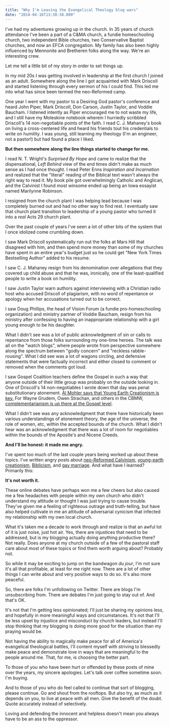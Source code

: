 ```yaml
---
title: "Why I'm Leaving the Evangelical Theology blog wars"
date: "2014-04-16T13:30:38.000"
---
```


I've had my adventures growing up in the church. In 35 years of church attendance I've been a part of a C&MA church, a fundie homeschooling church, two independent Bible churches, two Conservative Baptist churches, and now an EFCA congregation. My family has also been highly influenced by Mennonite and Bretheren folks along the way. We're an interesting crew.

Let me tell a little bit of my story in order to set things up.

In my mid 20s I was getting involved in leadership at the first church I joined as an adult. Somewhere along the line I got acquainted with Mark Driscoll and started listening through every sermon of his I could find. This led me into what has since been termed the neo-Reformed camp.

One year I went with my pastor to a Desiring God pastor's conference and heard John Piper, Mark Driscoll, Don Carson, Justin Taylor, and Voddie Baucham. I listened intently as Piper encouraged me to not waste my life, and I still have my Moleskine notebook wherein I hurriedly scribbled Driscoll's 14 non-negotiable points of the faith. I read C. J. Mahaney's book on living a cross-centered life and heard his friends tout his credentials to write on humility. I was young, still learning my theology (I'm an engineer, not a pastor!) but had found a place I liked.

**But then somewhere along the line things started to change for me.**

I read N. T. Wright's _Surprised By Hope_ and came to realize that the dispensational, _Left Behind_ view of the end times didn't make as much sense as I had once thought. I read Peter Enns _Inspiration and Incarnation_ and realized that the "literal" reading of the Biblical text wasn't always the right way to read it. My book pile got overwhelmingly Catholic and Anglican, and the Calvinist I found most winsome ended up being an Iowa essayist named Marilynne Robinson.

I resigned from the church plant I was helping lead because I was completely burned out and had no other way to find rest. I eventually saw that church plant transition to leadership of a young pastor who turned it into a _real_ Acts 29 church plant.

Over the past couple of years I've seen a lot of other bits of the system that I once idolized come crumbling down.

I saw Mark Driscoll systematically run out the folks at Mars Hill that disagreed with him, and then spend more money than some of my churches have spent in an entire year's budget just so he could get "New York Times Bestselling Author" added to his resume.

I saw C. J. Mahaney resign from his denomination over allegations that they covered up child abuse and that he was, ironically, one of the least-qualified people to write a book on humility.

I saw Justin Taylor warn authors against interviewing with a Christian radio host who accused Driscoll of plagiarism, with no word of repentance or apology when her accusations turned out to be correct.

I saw Doug Phillips, the head of Vision Forum (a fundie pro-homeschooling organization) and ministry partner of Voddie Baucham, resign from his ministry after confessing to having an inappropriate relationship with a girl young enough to be his daughter.

What I didn't see was a lot of public acknowledgment of sin or calls to repentance from those folks surrounding my one-time heroes. The talk was all on the "watch blogs", where people wrote from perspective somewhere along the spectrum between "godly concern" and "reckless rabble-rousing". What I did see was a lot of wagons circling, and defensive statements that were factually incorrect and either closed to comment or removed when the comments got loud.

I saw Gospel Coalition teachers define the Gospel in such a way that anyone outside of their little group was probably on the outside looking in. One of Driscoll's 14 non-negotiables I wrote down that day was penal substitutionary atonement. [Al Mohler says that Young Earth Creationism is key.](http://www.credomag.com/2013/06/25/why-does-the-universe-look-so-old-albert-mohler/) For Wayne Grudem, Owen Strachan, and others in the CBMW, [complementarianism is up there at the Gospel level](http://cbmw.org/men/leadership/giving-thanks-to-god-for-complementarians-tim-kathy-keller/).

What I didn't see was any acknowledgment that there have historically been various understandings of atonement theory, the age of the universe, the role of women, etc, within the accepted bounds of the church. What I didn't hear was an acknowledgment that there was a lot of room for negotiables within the bounds of the Apostle's and Nicene Creeds.

**And I'll be honest: it made me angry.**

I've spent too much of the last couple years being worked up about these topics. I've written angry posts about [neo-Reformed Calvinism](http://chrishubbs.com/2013/06/08/is-this-calvinisms-default-position/), [young-earth creationism](http://chrishubbs.com/2014/02/07/in-appreciation-of-both-sides-of-the-creation-debate/), [Biblicism](http://chrishubbs.com/2013/02/12/biblicism-and-the-reformed-evangelical-magisterium/), and [gay marriage](http://chrishubbs.com/2013/08/23/a-few-thoughts-on-the-yuck-factor-discussion/). And what have I learned? Primarily this:

**It's not worth it.**

These online debates have perhaps won me a few cheers but also caused me a few headaches with people within my own church who didn't understand my attitude or thought I was just trying to cause trouble. They've given me a feeling of righteous outrage and truth-telling, but have also helped cultivate in me an attitude of adversarial cynicism that infected my relationship with my own local church.

What it's taken me a decade to work through and realize is that an awful lot of it is just noise, just hot air. Yes, there are injustices that need to be addressed, but is my blogging actually doing anything productive there? Not really. Does anyone at my church outside of a few of the pastoral staff care about most of these topics or find them worth arguing about? Probably not.

So while it may be exciting to jump on the bandwagon _du jour_, I'm not sure it's all that profitable, at least for me right now. There are a lot of other things I can write about and very positive ways to do so. It's also more peaceful.

So, there are folks I'm unfollowing on Twitter. There are blogs I'm unsubscribing from. There are debates I'm just going to stay out of. And that's OK.

It's not that I'm getting less opinionated; I'll just be sharing my opinions less, and hopefully in more meaningful ways and circumstances. It's not that I'll be less upset by injustice and misconduct by church leaders, but instead I'll stop thinking that my blogging is doing more good for the situation than my praying would be.

Not having the ability to magically make peace for all of America's evangelical theological battles, I'll content myself with striving to blessedly make peace and demonstrate love in ways that are meaningful to the people around me. That, for me, is choosing the better part.

To those of you who have been hurt or offended by these posts of mine over the years, my sincere apologies. Let's talk over coffee sometime soon. I'm buying.

And to those of you who do feel called to continue that sort of blogging, please continue. Go and shout from the rooftops. But also try, as much as it depends on you, to live at peace with all men. Give the benefit of the doubt. Quote accurately instead of selectively.

Loving and defending the innocent and helpless doesn't mean you always have to be an ass to the oppressor.
